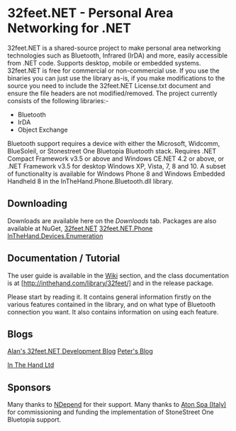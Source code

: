 
# 32feet.NET - Personal Area Networking for .NET
32feet.NET is a shared-source project to make personal area networking technologies such as Bluetooth, Infrared (IrDA) and more, easily accessible from .NET code. Supports desktop, mobile or embedded systems.  32feet.NET is free for commercial or non-commercial use. If you use the binaries you can just use the library as-is, if you make modifications to the source you need to include the 32feet.NET License.txt document and ensure the file headers are not modified/removed.  The project currently consists of the following libraries:-

- Bluetooth 
- IrDA 
- Object Exchange

Bluetooth support requires a device with either the Microsoft, Widcomm, BlueSoleil, or Stonestreet One Bluetopia Bluetooth stack. Requires .NET Compact Framework v3.5 or above and Windows CE.NET 4.2 or above, or .NET Framework v3.5 for desktop Windows XP, Vista, 7, 8 and 10. A subset of functionality is available for Windows Phone 8 and Windows Embedded Handheld 8 in the InTheHand.Phone.Bluetooth.dll library.

## Downloading
Downloads are available here on the _Downloads_ tab. Packages are also available at NuGet, [32feet.NET](http://nuget.org/packages/32feet.NET)
[32feet.NET.Phone](http://nuget.org/packages/32feet.NET.Phone)
[InTheHand.Devices.Enumeration](http://nuget.org/packages/InTheHand.Devices.Enumeration)

## Documentation / Tutorial
The user guide is available in the [Wiki](https://github.com/inthehand/32feet/wiki) section, and the class documentation is at [http://inthehand.com/library/32feet/] and in the release package.

Please start by reading it.  It contains general information firstly on the various features contained in the library, and on what type of Bluetooth connection you want.  It also contains information on using each feature.

## Blogs
[Alan's 32feet.NET Development Blog](http://32feetnetdev.wordpress.com/)
[Peter's Blog](http://peterfoot.net)

[In The Hand Ltd](http://inthehand.com)

## Sponsors
Many thanks to [NDepend](http://www.NDepend.com) for their support.
Many thanks to [Aton Spa (Italy)](http://www.aton.eu) for commissioning and funding the implementation of StoneStreet One Bluetopia support.
